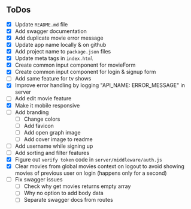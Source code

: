 ## ToDos

- [x] Update `README.md` file
- [x] Add swagger documentation
- [x] Add duplicate movie error message
- [x] Update app name locally & on github
- [x] Add project name to `package.json` files
- [x] Update meta tags in `index.html`
- [x] Create common input component for movieForm
- [x] Create common input component for login & signup form
- [ ] Add same feature for tv shows
- [x] Improve error handling by logging "API_NAME: ERROR_MESSAGE" in server
- [ ] Add edit movie feature
- [x] Make it mobile responsive
- [ ] Add branding
  - [ ] Change colors
  - [ ] Add favicon
  - [ ] Add open graph image
  - [ ] Add cover image to readme
- [ ] Add username while signing up
- [ ] Add sorting and filter features
- [x] Figure out `verify token` code in `server/middleware/auth.js`
- [x] Clear movies from global movies context on logout to avoid showing movies of previous user on login (happens only for a second)
- [ ] Fix swagger issues
  - [ ] Check why get movies returns empty array
  - [ ] Why no option to add body data
  - [ ] Separate swagger docs from routes

